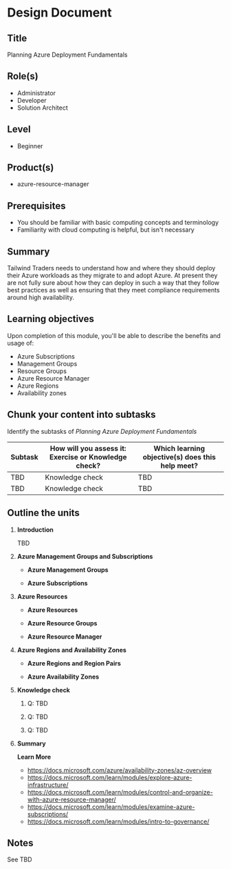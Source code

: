 # Design Document

## Title

Planning Azure Deployment Fundamentals

## Role(s)

- Administrator
- Developer
- Solution Architect

## Level

- Beginner

## Product(s)

- azure-resource-manager

## Prerequisites

- You should be familiar with basic computing concepts and terminology
- Familiarity with cloud computing is helpful, but isn't necessary

## Summary

Tailwind Traders needs to understand how and where they should deploy their Azure workloads as they migrate to and adopt Azure. At present they are not fully sure about how they can deploy in such a way that they follow best practices as well as ensuring that they meet compliance requirements around high availability.

## Learning objectives

Upon completion of this module, you'll be able to describe the benefits and usage of:

- Azure Subscriptions
- Management Groups
- Resource Groups
- Azure Resource Manager
- Azure Regions
- Availability zones

## Chunk your content into subtasks

Identify the subtasks of *Planning Azure Deployment Fundamentals*

| Subtask | How will you assess it: **Exercise or Knowledge check**? | Which learning objective(s) does this help meet?
| --- | --- | --- |
| TBD | Knowledge check | TBD |
| TBD | Knowledge check | TBD |

## Outline the units

1. **Introduction**

    TBD

1. **Azure Management Groups and Subscriptions**

    - **Azure Management Groups**

    - **Azure Subscriptions**

1. **Azure Resources**

    - **Azure Resources**

    - **Azure Resource Groups**

    - **Azure Resource Manager**

1. **Azure Regions and Availability Zones**

    - **Azure Regions and Region Pairs**

    - **Azure Availability Zones**

1. **Knowledge check**

    1. Q: TBD

    1. Q: TBD

    1. Q: TBD

1. **Summary**

    **Learn More**

    - https://docs.microsoft.com/azure/availability-zones/az-overview
    - https://docs.microsoft.com/learn/modules/explore-azure-infrastructure/
    - https://docs.microsoft.com/learn/modules/control-and-organize-with-azure-resource-manager/
    - https://docs.microsoft.com/learn/modules/examine-azure-subscriptions/
    - https://docs.microsoft.com/learn/modules/intro-to-governance/
   
## Notes

See TBD
